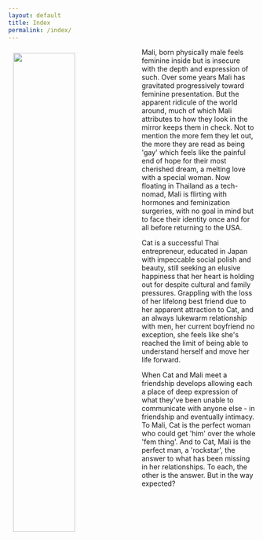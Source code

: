 ```yaml
---
layout: default
title: Index 
permalink: /index/
---
```

<img style="float: left; margin: 10px;" src="{{site.baseurl}}/assets/images/ffs-cover.png" width='50%' height='50%'>
Mali, born physically male feels feminine inside but is insecure with the depth and expression of such. Over some years Mali has gravitated progressively toward feminine presentation. But the apparent ridicule of the world around, much of which Mali attributes to how they look in the mirror keeps them in check. Not to mention the more fem they let out, the more they are read as being 'gay' which feels like the painful end of hope for their most cherished dream, a melting love with a special woman. Now floating in Thailand as a tech-nomad, Mali is flirting with hormones and feminization surgeries, with no goal in mind but to face their identity once and for all before returning to the USA.

Cat is a successful Thai entrepreneur, educated in Japan with impeccable social polish and beauty, still seeking an elusive happiness that her heart is holding out for despite cultural and family pressures. Grappling with the loss of her lifelong best friend due to her apparent attraction to Cat, and an always lukewarm relationship with men, her current boyfriend no exception, she feels like she's reached the limit of being able to understand herself and move her life forward.

When Cat and Mali meet a friendship develops allowing each a place of deep expression of what they've been unable to communicate with anyone else - in friendship and eventually intimacy. To Mali, Cat is the perfect woman who could get 'him' over the whole 'fem thing'. And to Cat, Mali is the perfect man, a 'rockstar', the answer to what has been missing in her relationships. To each, the other is the answer. But in the way expected?
